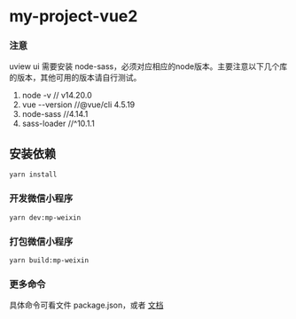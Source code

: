 # my-project-vue2
### 注意
uview ui 需要安装 node-sass，必须对应相应的node版本。主要注意以下几个库的版本，其他可用的版本请自行测试。
1. node -v // v14.20.0
2. vue --version //@vue/cli 4.5.19
3. node-sass //4.14.1
4. sass-loader //^10.1.1

## 安装依赖
```
yarn install
```

### 开发微信小程序
```
yarn dev:mp-weixin
```

### 打包微信小程序
```
yarn build:mp-weixin
```

### 更多命令
具体命令可看文件 package.json，或者 [文档](https://uniapp.dcloud.net.cn/worktile/CLI.html)